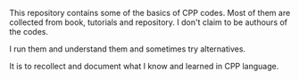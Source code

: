 This repository contains some of the basics of CPP codes. Most of them are collected from book, tutorials and repository. I 
don't claim to be authours of the codes. 

I run them and understand them and sometimes try alternatives. 

It is to recollect and document what I know and learned in CPP language. 
